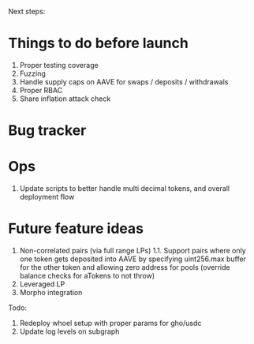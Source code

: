 Next steps:

# Things to do before launch

1. Proper testing coverage
2. Fuzzing
3. Handle supply caps on AAVE for swaps / deposits / withdrawals
4. Proper RBAC
5. Share inflation attack check

# Bug tracker

# Ops

1. Update scripts to better handle multi decimal tokens, and overall deployment flow

# Future feature ideas

1. Non-correlated pairs (via full range LPs)
1.1. Support pairs where only one token gets deposited into AAVE by specifying uint256.max buffer for the other token and allowing zero address for pools (override balance checks for aTokens to not throw)
2. Leveraged LP
3. Morpho integration


Todo:
1. Redeploy whoel setup with proper params for gho/usdc
2. Update log levels on subgraph